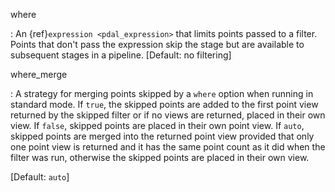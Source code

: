 where

: An {ref}`expression <pdal_expression>` that limits points passed to a filter.
  Points that don't pass the
  expression skip the stage but are available to subsequent stages in a pipeline.
  \[Default: no filtering\]

where_merge

: A strategy for merging points skipped by a `where` option when running in standard mode.
  If `true`, the skipped points are added to the first point view returned by the skipped
  filter or if no views are returned, placed in their own view. If `false`, skipped points are
  placed in their own point view. If `auto`,
  skipped points are merged into the returned point view provided that only one point view
  is returned and it has the same point count as it did when the filter was run, otherwise
  the skipped points are placed in their own view.

  \[Default: `auto`\]
